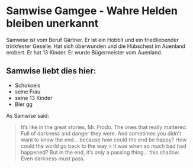 # Samwise Gamgee - Wahre Helden bleiben unerkannt

Samwise ist vom Beruf Gärtner. Er ist ein Hobbit und ein friedliebender trinkfester Geselle. Hat sich überwunden und die Hübschest im Auenland erobert. Er hat 13 Kinder. Er wurde Bügermeister vom Auenland.

## Samwise liebt dies hier:
* Schokoeis
* seine Frau
* seine 13 Kinder
* Bier gg

As Samwise said:
> It’s like in the great stories, Mr. Frodo. The ones that really mattered. Full of darkness and danger they were. 
> And sometimes you didn’t want to know the end… because how could the end be happy? 
> How could the world go back to the way > it was when so much bad had happened? 
> But in the end, it’s only a passing thing… this shadow. Even darkness must pass.

